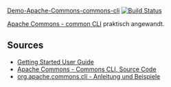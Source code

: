 [Demo-Apache-Commons-commons-cli](https://github.com/tobiashochguertel/Demo-Apache-Commons-commons-cli)
[![Build Status](https://travis-ci.org/tobiashochguertel/Demo-Apache-Commons-commons-cli.svg?branch=master)](https://travis-ci.org/tobiashochguertel/Demo-Apache-Commons-commons-cli)
<!--[![coverage](https://coveralls.io/repos/tobiashochguertel/Demo-Apache-Commons-commons-cli/badge.png)](https://coveralls.io/r/tobiashochguertel/Demo-Apache-Commons-commons-cli)-->

[Apache Commons - common CLI](http://commons.apache.org/proper/commons-cli/) praktisch angewandt.



## Sources

 - [Getting Started User Guide](http://commons.apache.org/proper/commons-cli/introduction.html)
 - [Apache Commons - Commons CLI, Source Code](http://svn.apache.org/viewvc/commons/proper/cli/trunk/)
 - [org.apache.commons.cli - Anleitung und Beispiele](http://www.wenzlaff.de/cli.html)
